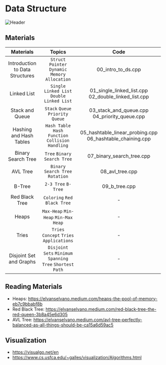 # Data Structure

![Header](https://github.com/elvanselvano/algorithm-bootcamp-ds/blob/main/pictures/google-form-header.png)

## Materials

|            Materials            |                         Topics                          |                           Code                            |
| :-----------------------------: | :-----------------------------------------------------: | :-------------------------------------------------------: |
| Introduction to Data Structures |     `Struct` `Pointer` `Dynamic Memory Allocation`      |                    00_intro_to_ds.cpp                     |
|           Linked List           |        `Single Linked List` `Double Linked List`        |    01_single_linked_list.cpp 02_double_linked_list.cpp    |
|         Stack and Queue         |            `Stack` `Queue` `Priority Queue`             |       03_stack_and_queue.cpp 04_priority_queue.cpp        |
|     Hashing and Hash Tables     |    `Hash Table` `Hash Function` `Collision Handling`    | 05_hashtable_linear_probing.cpp 06_hashtable_chaining.cpp |
|       Binary Search Tree        |               `Tree` `Binary Search Tree`               |                 07_binary_search_tree.cpp                 |
|            AVL Tree             |             `Binary Search Tree` `Rotation`             |                      08_avl_tree.cpp                      |
|             B-Tree              |                   `2-3 Tree` `B-Tree`                   |                       09_b_tree.cpp                       |
|         Red Black Tree          |               `Coloring` `Red Black Tree`               |                             -                             |
|              Heaps              |          `Max-Heap` `Min-Heap` `Min-Max Heap`           |                             -                             |
|              Tries              |          `Tries Concept` `Tries Applications`           |                             -                             |
|     Disjoint Set and Graphs     | `Disjoint Sets` `Minimum Spanning Tree` `Shortest Path` |                             -                             |

## Reading Materials

- Heaps: <https://elvanselvano.medium.com/heaps-the-pool-of-memory-eb7c9bbabf8b>
- Red Black Tree: <https://elvanselvano.medium.com/red-black-tree-the-red-queen-3b8a45e6d305>
- AVL Tree: <https://elvanselvano.medium.com/avl-tree-perfectly-balanced-as-all-things-should-be-ca15a6d59ac5>

## Visualization

- <https://visualgo.net/en>
- <https://www.cs.usfca.edu/~galles/visualization/Algorithms.html>
